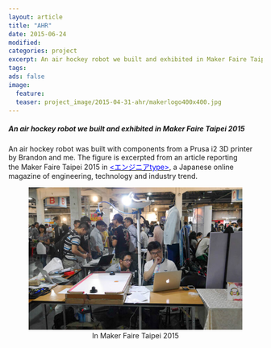 ```yaml
---
layout: article
title: "AHR"
date: 2015-06-24
modified:
categories: project
excerpt: An air hockey robot we built and exhibited in Maker Faire Taipei 2015.
tags:
ads: false
image:
  feature:
  teaser: project_image/2015-04-31-ahr/makerlogo400x400.jpg
---
```

##### An air hockey robot we built and exhibited in Maker Faire Taipei 2015
An air hockey robot was built with components from a Prusa i2 3D printer by Brandon and me. The figure is excerpted from an article reporting the Maker Faire Taipei 2015 in <a href="http://engineer.typemag.jp/article/tks-13"><font color="blue">&lt;エンジニアtype&gt;</font></a>, a Japanese online magazine of engineering, technology and industry trend.

<figure align="middle">
	<img src="/images/project_image/2015-04-31-ahr/makerfiare.jpg">
	<figcaption>In Maker Faire Taipei 2015</figcaption>
</figure>
